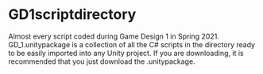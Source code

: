 # GD1scriptdirectory
Almost every script coded during Game Design 1 in Spring 2021.
GD_1.unitypackage is a collection of all the C# scripts in the directory ready to be easily imported into any Unity project.
If you are downloading, it is recommended that you just download the .unitypackage.
